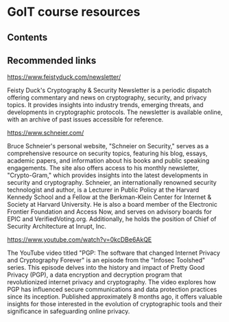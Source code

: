 # GoIT course resources

## Contents

## Recommended links

https://www.feistyduck.com/newsletter/

Feisty Duck's Cryptography & Security Newsletter is a periodic dispatch offering commentary and news on cryptography, security, and privacy topics. It provides insights into industry trends, emerging threats, and developments in cryptographic protocols. The newsletter is available online, with an archive of past issues accessible for reference.

https://www.schneier.com/

Bruce Schneier's personal website, "Schneier on Security," serves as a comprehensive resource on security topics, featuring his blog, essays, academic papers, and information about his books and public speaking engagements. The site also offers access to his monthly newsletter, "Crypto-Gram," which provides insights into the latest developments in security and cryptography. Schneier, an internationally renowned security technologist and author, is a Lecturer in Public Policy at the Harvard Kennedy School and a Fellow at the Berkman-Klein Center for Internet & Society at Harvard University. He is also a board member of the Electronic Frontier Foundation and Access Now, and serves on advisory boards for EPIC and VerifiedVoting.org. Additionally, he holds the position of Chief of Security Architecture at Inrupt, Inc.

https://www.youtube.com/watch?v=0kcDBe6AkQE

The YouTube video titled "PGP: The software that changed Internet Privacy and Cryptography Forever" is an episode from the "Infosec Toolshed" series. This episode delves into the history and impact of Pretty Good Privacy (PGP), a data encryption and decryption program that revolutionized internet privacy and cryptography. The video explores how PGP has influenced secure communications and data protection practices since its inception. Published approximately 8 months ago, it offers valuable insights for those interested in the evolution of cryptographic tools and their significance in safeguarding online privacy.
